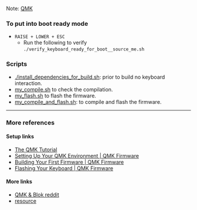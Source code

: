 Note: [QMK](thorg://notes/9e5ihl98dfsrkg80r0b1mqd)

### To put into boot ready mode 
- `RAISE + LOWER + ESC`
  - Run the following to verify `./verify_keyboard_ready_for_boot__source_me.sh`

### Scripts
- [./install_dependencies_for_build.sh](./install_dependencies_for_build.sh): prior to build no keyboard interaction.
- [my_compile.sh](./compile.sh) to check the compilation.
- [my_flash.sh](./flash.sh) to flash the firmware.
- [my_compile_and_flash.sh](./compile_and_flash.sh): to compile and flash the firmware.

--------------------------------------------------------------------------------
### More references
####  Setup links
- [The QMK Tutorial](https://docs.qmk.fm/newbs)
- [Setting Up Your QMK Environment | QMK Firmware](https://docs.qmk.fm/newbs_getting_started)
- [Building Your First Firmware | QMK Firmware](https://docs.qmk.fm/newbs_building_firmware)
- [Flashing Your Keyboard | QMK Firmware](https://docs.qmk.fm/newbs_flashing)
#### More links
- [QMK & Blok reddit](https://www.reddit.com/r/ErgoMechKeyboards/comments/1csopi7/compiling_qmk_to_blok_anyone_succeeded/)
- [resource](https://www.vikasraj.dev/blog/qmk-pi-pico-rp2040)
